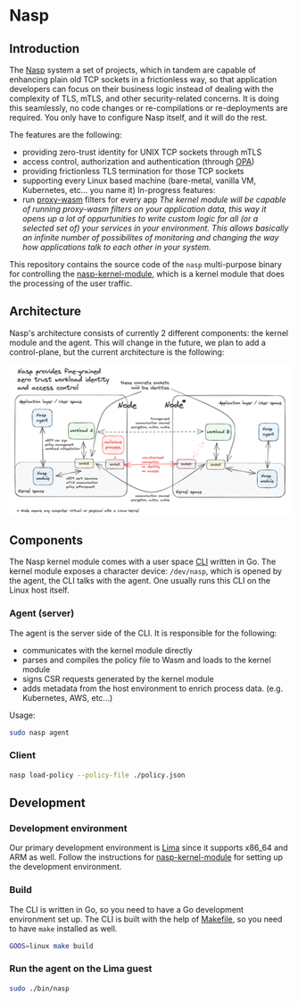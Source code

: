 # Nasp

## Introduction

The [Nasp](https://github.com/cisco-open/nasp) system a set of projects, which in tandem are capable of enhancing plain old TCP sockets in a frictionless way, so that application developers can focus on their business logic instead of dealing with the complexity of TLS, mTLS, and other security-related concerns. It is doing this seamlessly, no code changes or re-compilations or re-deployments are required. You only have to configure Nasp itself, and it will do the rest.

The features are the following:
- providing zero-trust identity for UNIX TCP sockets through mTLS
- access control, authorization and authentication (through [OPA](https://www.openpolicyagent.org))
- providing frictionless TLS termination for those TCP sockets
- supporting every Linux based machine (bare-metal, vanilla VM, Kubernetes, etc... you name it)
In-progress features:
- run [proxy-wasm](https://github.com/proxy-wasm/spec) filters for every app
*The kernel module will be capable of running proxy-wasm filters on your application data, this way it opens up a lot of oppurtunities to write custom logic for all (or a selected set of) your services in your environment. This allows basically an infinite number of possibilites of monitoring and changing the way how applications talk to each other in your system.*

This repository contains the source code of the `nasp` multi-purpose binary for controlling the [nasp-kernel-module](https://github.com/cisco-open/nasp-kernel-module), which is a kernel module that does the processing of the user traffic.

## Architecture

Nasp's architecture consists of currently 2 different components: the kernel module and the agent. This will change in the future, we plan to add a control-plane, but the current architecture is the following:

![Nasp architecture](./docs/img/nasp-architecture.png)

## Components

The Nasp kernel module comes with a user space [CLI](./cli/) written in Go. The kernel module exposes a character device: `/dev/nasp`, which is opened by the agent, the CLI talks with the agent. One usually runs this CLI on the Linux host itself.

### Agent (server)

The agent is the server side of the CLI. It is responsible for the following:
- communicates with the kernel module directly
- parses and compiles the policy file to Wasm and loads to the kernel module
- signs CSR requests generated by the kernel module
- adds metadata from the host environment to enrich process data. (e.g. Kubernetes, AWS, etc...)

Usage:

```bash
sudo nasp agent
```

### Client

```bash
nasp load-policy --policy-file ./policy.json
```

## Development

### Development environment

Our primary development environment is [Lima](https://lima-vm.io) since it supports x86_64 and ARM as well. Follow the instructions for [nasp-kernel-module](https://github.com/cisco-open/nasp-kernel-module#coding) for setting up the development environment.

### Build

The CLI is written in Go, so you need to have a Go development environment set up. The CLI is built with the help of [Makefile](./Makefile), so you need to have `make` installed as well.

```bash
GOOS=linux make build
```

### Run the agent on the Lima guest

```bash
sudo ./bin/nasp
```
